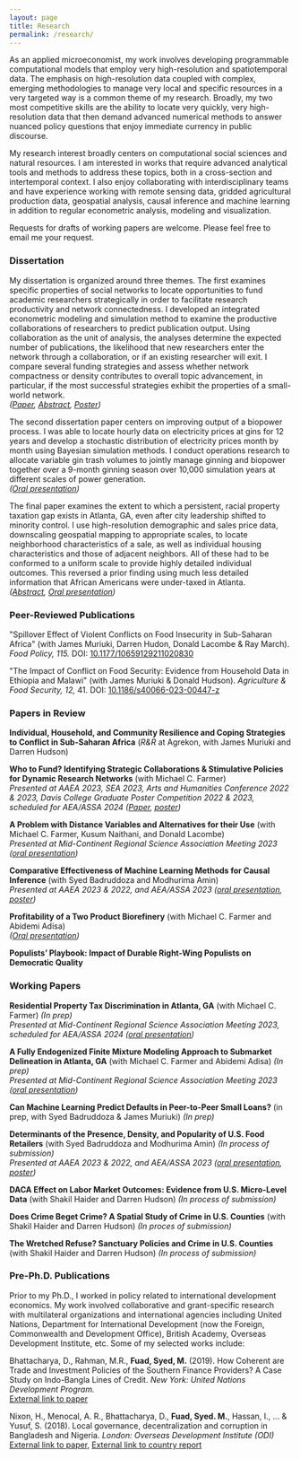 ```yaml
---
layout: page
title: Research
permalink: /research/
---
```

As an applied microeconomist, my work involves developing programmable computational models that employ very high-resolution and spatiotemporal data. The emphasis on high-resolution data coupled with complex, emerging methodologies to manage very local and specific resources in a very targeted way is a common theme of my research. Broadly, my two most competitive skills are the ability to locate very quickly, very high-resolution data that then demand advanced numerical methods to answer nuanced policy questions that enjoy immediate currency in public discourse. 

My research interest broadly centers on computational social sciences and natural resources. I am interested in works that require advanced analytical tools and methods to address these topics, both in a cross-section and intertemporal context. I also enjoy collaborating with interdisciplinary teams and have experience working with remote sensing data, gridded agricultural production data, geospatial analysis, causal inference and machine learning in addition to regular econometric analysis, modeling and visualization. 

Requests for drafts of working papers are welcome. Please feel free to email me your request. 

### Dissertation <br>
My dissertation is organized around three themes. The first examines specific properties of social networks to locate opportunities to fund academic researchers strategically in order to facilitate research productivity and network connectedness. I developed an integrated econometric modeling and simulation method to examine the productive collaborations of researchers to predict publication output. Using collaboration as the unit of analysis, the analyses determine the expected number of publications, the likelihood that new researchers enter the network through a collaboration, or if an existing researcher will exit. I compare several funding strategies and assess whether network compactness or density contributes to overall topic advancement, in particular, if the most successful strategies exhibit the properties of a small-world network. <br>
*([Paper](/PPT_Strength%20of%20weak%20ties.pdf), [Abstract](/abstracts/causal_populist.md), [Poster](/Poster_Strength%20of%20weak%20ties.pdf))*

The second dissertation paper centers on improving output of a biopower process. I was able to locate hourly data on electricity prices at gins for 12 years and develop a stochastic distribution of electricity prices month by month using Bayesian simulation methods. I conduct operations research to allocate variable gin trash volumes to jointly manage ginning and biopower together over a 9-month ginning season over 10,000 simulation years at different scales of power generation. <br>
*([Oral presentation](/PPT_Bioenergy.pdf))*

The final paper examines the extent to which a persistent, racial property taxation gap exists in Atlanta, GA, even after city leadership shifted to minority control. I use high-resolution demographic and sales price data, downscaling geospatial mapping to appropriate scales, to locate neighborhood characteristics of a sale, as well as individual housing characteristics and those of adjacent neighbors. All of these had to be conformed to a uniform scale to provide highly detailed individual outcomes. This reversed a prior finding using much less detailed information that African Americans were under-taxed in Atlanta. <br>
*([Abstract](/abstracts/atlanta_tax.md), [Oral presentation](/PPT_Bias%20in%20Atlanta%20property%20tax.pdf))*

### Peer-Reviewed Publications <br>
"Spillover Effect of Violent Conflicts on Food Insecurity in Sub-Saharan Africa" (with James Muriuki, Darren Hudon, Donald Lacombe & Ray March). *Food Policy, 115.* DOI: [10.1177/10659129211020830](https://doi.org/10.1016/j.foodpol.2023.102417) <br> 

"The Impact of Conflict on Food Security: Evidence from Household Data in Ethiopia and Malawi" (with James Muriuki & Donald Hudson). *Agriculture & Food Security, 12,* 41. DOI: [10.1186/s40066-023-00447-z](https://doi.org/10.1186/s40066-023-00447-z) <br>

### Papers in Review <br> 
**Individual, Household, and Community Resilience and Coping Strategies to Conflict in Sub-Saharan Africa** (*R&R* at Agrekon, with James Muriuki and Darren Hudson) <br> 

**Who to Fund? Identifying Strategic Collaborations & Stimulative Policies for Dynamic Research Networks** (with Michael C. Farmer) <br> 
*Presented at AAEA 2023, SEA 2023, Arts and Humanities Conference 2022 & 2023, Davis College Graduate Poster Competition 2022 & 2023, scheduled for AEA/ASSA 2024 ([Paper](/PPT_Strength%20of%20weak%20ties.pdf), [poster](/Poster_Strength%20of%20weak%20ties.pdf))*

**A Problem with Distance Variables and Alternatives for their Use** (with Michael C. Farmer, Kusum Naithani, and Donald Lacombe) <br> 
*Presented at Mid-Continent Regional Science Association Meeting 2023 ([oral presentation](/PPT_Distance%20variables.pdf))*

**Comparative Effectiveness of Machine Learning Methods for Causal Inference** (with Syed Badruddoza and Modhurima Amin) <br> 
*Presented at AAEA 2023 & 2022, and AEA/ASSA 2023 ([oral presentation](/PPT_Comparative%20effectiveness%20of%20causal%20ML.pdf), [poster](/Poster_Comparative%20effectiveness%20of%20causal%20ML.pdf))* 

**Profitability of a Two Product Biorefinery** (with Michael C. Farmer and Abidemi Adisa) <br> 
*([Oral presentation](/PPT_Bioenergy.pdf))*

**Populists’ Playbook: Impact of Durable Right-Wing Populists on Democratic Quality** <br> 

### Working Papers <br> 
**Residential Property Tax Discrimination in Atlanta, GA** (with Michael C. Farmer) *(In prep)*<br> 
*Presented at Mid-Continent Regional Science Association Meeting 2023, scheduled for AEA/ASSA 2024 ([oral presentation](/PPT_Bias%20in%20Atlanta%20property%20tax.pdf))*

**A Fully Endogenized Finite Mixture Modeling Approach to Submarket Delineation in Atlanta, GA** (with Michael C. Farmer and Abidemi Adisa) *(In prep)*<br> 
*Presented at Mid-Continent Regional Science Association Meeting 2023 ([oral presentation](/PPT_Submarket%20separation%20in%20Atlanta.pdf))*

**Can Machine Learning Predict Defaults in Peer-to-Peer Small Loans?** (in prep, with Syed Badruddoza & James Muriuki) *(In prep)*<br> 

**Determinants of the Presence, Density, and Popularity of U.S. Food Retailers** (with Syed Badruddoza and Modhurima Amin) *(In process of submission)*<br> 
*Presented at AAEA 2023 & 2022, and AEA/ASSA 2023 ([oral presentation](/PPT_Determinants%20of%20food%20retailer%20location.pdf), [poster](/Poster_Determinants%20of%20food%20retailer%20location.pdf))* 

**DACA Effect on Labor Market Outcomes: Evidence from U.S. Micro-Level Data** (with Shakil Haider and Darren Hudson) *(In process of submission)*<br> 

**Does Crime Beget Crime? A Spatial Study of Crime in U.S. Counties** (with Shakil Haider and Darren Hudson) *(In proces of submission)*<br> 

**The Wretched Refuse? Sanctuary Policies and Crime in U.S. Counties** (with Shakil Haider and Darren Hudson) *(In process of submission)*<br> 

### Pre-Ph.D. Publications <br>
Prior to my Ph.D., I worked in policy related to international development economics. My work involved collaborative and grant-specific research with multilateral organizations and international agencies including United Nations, Department for International Development (now the Foreign, Commonwealth and Development Office), British Academy, Overseas Development Institute, etc. Some of my selected works include: 

Bhattacharya, D., Rahman, M.R., **Fuad, Syed, M.** (2019). How Coherent are Trade and Investment Policies of the Southern Finance Providers? A Case Study on Indo-Bangla Lines of Credit. *New York: United Nations
Development Program.*<br> 
[External link to paper](https://unsouthsouth.org/2019/03/18/south-south-ideas-how-coherent-are-trade-and-investment-policies-of-the-southern-finance-providers-a-case-study-on-indo-bangla-lines-of-credit-2019/)

Nixon, H., Menocal, A. R., Bhattacharya, D., **Fuad, Syed. M.**, Hassan, I., ... & Yusuf, S. (2018). Local governance, decentralization and corruption in Bangladesh and Nigeria. *London: Overseas Development Institute (ODI)* <br> 
[External link to paper](https://odi.org/en/publications/local-governance-decentralisation-and-anti-corruption-in-bangladesh-and-nigeria/), [External link to country report](https://odi.org/en/about/our-work/decentralisation-multilevel-governance-and-corruption/)

